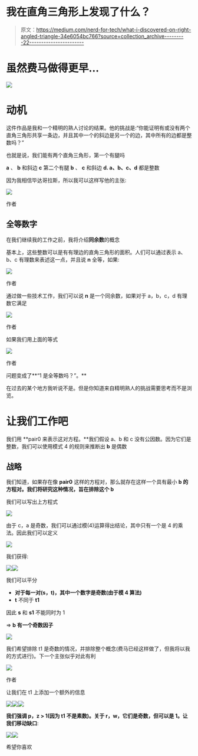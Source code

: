 # 我在直角三角形上发现了什么？

> 原文：<https://medium.com/nerd-for-tech/what-i-discovered-on-right-angled-triangle-34e6054bc766?source=collection_archive---------22----------------------->

# 虽然费马做得更早…

![](img/2207a83753a3152eb94e08eee4a8d819.png)

# 动机

这件作品是我和一个精明的熟人讨论的结果。他的挑战是:“你能证明有或没有两个直角三角形共享一条边，并且其中一个的斜边是另一个的边，其中所有的边都是整数吗？”

也就是说，我们能有两个直角三角形，第一个有腿吗

**a** 、 **b** 和斜边 **c** 第二个有腿 **b** 、 **c** 和斜边 **d. a、b、c、d** 都是整数

因为我相信毕达哥拉斯，所以我可以这样写他的主张:

![](img/60b98f17458ce01f029a13500eb9aa51.png)

作者

## 全等数字

在我们继续我的工作之前，我将介绍**同余数**的概念

基本上，这些整数可以是有有理边的直角三角形的面积。人们可以通过表示 a、b、c 有理数来表述这一点，并且说 **n** 全等，如果:

![](img/e660c2b64a70b88d5db3c42f04b6d3dd.png)

作者

通过做一些技术工作，我们可以说 **n** 是一个同余数，如果对于 a，b，c，d 有理数它满足

![](img/43b97148ca4fffc6f4ea1fff3d0836c8.png)

作者

如果我们用上面的等式

![](img/60b98f17458ce01f029a13500eb9aa51.png)

作者

问题变成了**“1 是全等数吗？”。**

在过去的某个地方我听说不是。但是你知道来自精明熟人的挑战需要思考而不是浏览。

# 让我们工作吧

我们用 **pair0 来表示这对方程。**我们假设 a、b 和 c 没有公因数。因为它们是整数，我们可以使用模式 4 的规则来推断出 **b** 是偶数

## 战略

我们知道，如果存在像 **pair0** 这样的方程对，那么就存在这样一个具有最小 **b 的方程对。我们将研究这种情况，旨在排除这个 **b****

我们可以写出上方程式

![](img/135292ca9f05509150c4430b04b64b41.png)

由于 c，a 是奇数，我们可以通过模(4)运算得出结论，其中只有一个是 4 的乘法。因此我们可以定义

![](img/7beb109ed4a4430a883e0828367f5d68.png)

我们获得:

![](img/0cb72a86c09a2dae92c1c1bbaa24c9e6.png)![](img/9126fbdaca287fcd51f6049e7e480148.png)

我们可以平分

*   **对于每一对(s，t)，其中一个数字是奇数(由于模 4 算法)**
*   **t** 不同于 **t1**

因此 **s** 和 **s1** 不能同时为 1

=> **b 有一个奇数因子**

![](img/6ce20548e7db491001727921ad06402e.png)

我们希望排除 t1 是奇数的情况，并排除整个概念(费马已经这样做了，但我将以我的方式进行)。下一个主张似乎对此有利

![](img/090a9ac56d3078774276b3b96fda4b56.png)

作者

让我们在 t1 上添加一个额外的信息

![](img/6e4757b7b5feb380c691a2847506e74b.png)![](img/4373588e7862ef98cd6ecaa4b6181955.png)![](img/dc60f22ed018f04a4732a57faf771b43.png)

**我们强调 p，z > 1(因为 t1 不是素数)。关于 r，w，它们是奇数，但可以是 1。让我们移动缺口**:

![](img/c2bcdd6f7e3e4d1a402c1bb2a1715d84.png)![](img/ecc4308aba5611b073c1bf9a314db276.png)

希望你喜欢